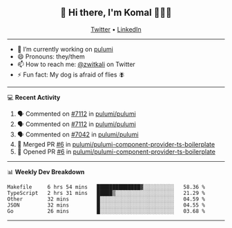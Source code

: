 <h2 align="center"> 👋 Hi there, I'm Komal 🧑🏾‍💻 </h2>
<p align="center">
    <a href="https://twitter.com/zwitkali">Twitter</a> •
    <a href="https://www.linkedin.com/in/komal-ali/">LinkedIn</a>
</p>

--------

- 🔭 I’m currently working on [pulumi](https://github.com/pulumi/pulumi)
- 😄 Pronouns: they/them
- 📫 How to reach me: [@zwitkali](https://twitter.com/zwitkali) on Twitter
- ⚡ Fun fact: My dog is afraid of flies 🪰

--------
💻 **Recent Activity**

<!--START_SECTION:activity-->
1. 🗣 Commented on [#7112](https://github.com/pulumi/pulumi/issues/7112) in [pulumi/pulumi](https://github.com/pulumi/pulumi)
2. 🗣 Commented on [#7112](https://github.com/pulumi/pulumi/issues/7112) in [pulumi/pulumi](https://github.com/pulumi/pulumi)
3. 🗣 Commented on [#7042](https://github.com/pulumi/pulumi/issues/7042) in [pulumi/pulumi](https://github.com/pulumi/pulumi)
4. 🎉 Merged PR [#6](https://github.com/pulumi/pulumi-component-provider-ts-boilerplate/pull/6) in [pulumi/pulumi-component-provider-ts-boilerplate](https://github.com/pulumi/pulumi-component-provider-ts-boilerplate)
5. 💪 Opened PR [#6](https://github.com/pulumi/pulumi-component-provider-ts-boilerplate/pull/6) in [pulumi/pulumi-component-provider-ts-boilerplate](https://github.com/pulumi/pulumi-component-provider-ts-boilerplate)
<!--END_SECTION:activity-->

--------

📊 **Weekly Dev Breakdown**
<!--START_SECTION:waka-->
```text
Makefile     6 hrs 54 mins   ██████████████▓░░░░░░░░░░   58.36 % 
TypeScript   2 hrs 31 mins   █████▒░░░░░░░░░░░░░░░░░░░   21.29 % 
Other        32 mins         █░░░░░░░░░░░░░░░░░░░░░░░░   04.59 % 
JSON         32 mins         █░░░░░░░░░░░░░░░░░░░░░░░░   04.55 % 
Go           26 mins         █░░░░░░░░░░░░░░░░░░░░░░░░   03.68 % 
```
<!--END_SECTION:waka-->

--------